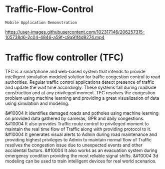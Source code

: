 # Traffic-Flow-Control

`Mobile Application Demonstration`



https://user-images.githubusercontent.com/102317146/206257315-105738d6-2c04-4846-a59f-c9a91f4d9274.mp4


# Traffic flow controller (TFC) 

TFC is a smartphone and web-based system that intends to provide intelligent simulation modeled solution for traffic congestion control to road authorities. Regular traffic control applications detect presence of traffic and update the wait time accordingly. These systems fail during roadside construction and at any privileged moment. TFC resolves the congestion problem using machine learning and providing a great visualization of data using simulation and modeling.

&#10004 It identifies damaged roads and potholes using machine learning on provided data gathered by cameras, GPR and daily congestions. 
&#10004 It also provides Traffic route control to privileged moment to maintain the real time flow of Traffic along with providing protocol to it. 
&#10004 It generates visual alerts to Admin during road maintenance and providing highest privileges to Admin to maintain normal flow of Traffic resolves the congestion issue due to unexpected events and other accidental factors. 
&#10004 It also works as an evacuation system during emergency condition providing the most reliable signal shifts. 
&#10004 3d modeling can be used to train intelligent devices for real world scenarios.
